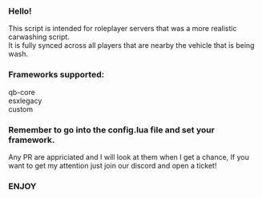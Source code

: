 ### Hello!
This script is intended for roleplayer servers that was a more realistic carwashing script.<br>
It is fully synced across all players that are nearby the vehicle that is being wash.<br>

### Frameworks supported: 
qb-core<br>
esxlegacy<br>
custom<br>

### Remember to go into the config.lua file and set your framework.
Any PR are appriciated and I will look at them when I get a chance, If you want to get my attention just join our discord and open a ticket!
### ENJOY
